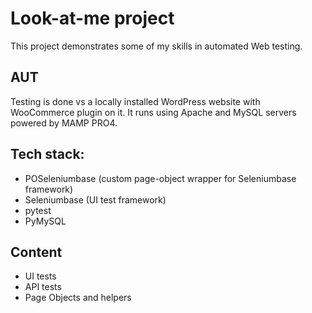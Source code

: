 # Look-at-me project
This project demonstrates some of my skills in automated Web testing.

## AUT
Testing is done vs a locally installed WordPress website with WooCommerce plugin on it.
It runs using Apache and MySQL servers powered by MAMP PRO4.

## Tech stack:
- POSeleniumbase (custom page-object wrapper for Seleniumbase framework)
- Seleniumbase (UI test framework)
- pytest
- PyMySQL

## Content
 - UI tests
 - API tests
 - Page Objects and helpers
